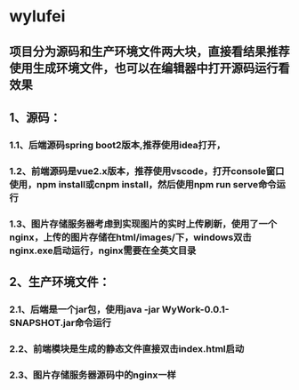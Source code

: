 # wylufei
## 项目分为源码和生产环境文件两大块，直接看结果推荐使用生成环境文件，也可以在编辑器中打开源码运行看效果
## 1、源码：
### 1.1、后端源码spring boot2版本,推荐使用idea打开，
### 1.2、前端源码是vue2.x版本，推荐使用vscode，打开console窗口使用，npm install或cnpm install，然后使用npm run serve命令运行
### 1.3、图片存储服务器考虑到实现图片的实时上传刷新，使用了一个nginx，上传的图片存储在html/images/下，windows双击nginx.exe启动运行，nginx需要在全英文目录
## 2、生产环境文件：
### 2.1、后端是一个jar包，使用java -jar WyWork-0.0.1-SNAPSHOT.jar命令运行
### 2.2、前端模块是生成的静态文件直接双击index.html启动
### 2.3、图片存储服务器源码中的nginx一样
